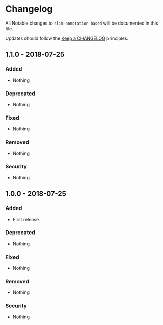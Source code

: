 # Changelog

All Notable changes to `slim-annotation-based` will be documented in this file.

Updates should follow the [Keep a CHANGELOG](http://keepachangelog.com/) principles.

## 1.1.0 - 2018-07-25

### Added
- Nothing

### Deprecated
- Nothing

### Fixed
- Nothing

### Removed
- Nothing

### Security
- Nothing


## 1.0.0 - 2018-07-25

### Added
- First release

### Deprecated
- Nothing

### Fixed
- Nothing

### Removed
- Nothing

### Security
- Nothing
